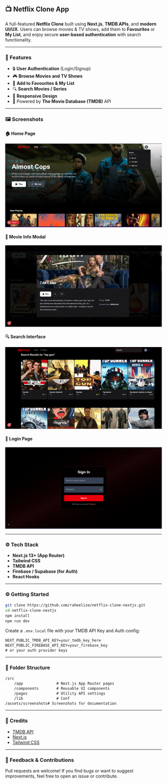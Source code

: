 ## 📺 Netflix Clone App

A full-featured **Netflix Clone** built using **Next.js**, **TMDB APIs**, and **modern UI/UX**. Users can browse movies & TV shows, add them to **Favourites** or **My List**, and enjoy secure **user-based authentication** with search functionality.

---

### 🚀 Features

* 🔒 **User Authentication** (Login/Signup)
* 🎮 **Browse Movies and TV Shows**
* 📌 **Add to Favourites & My List**
* 🔍 **Search Movies / Series**
* 📱 **Responsive Design**
* 🧠 Powered by **The Movie Database (TMDB)** API

---

### 🖼️ Screenshots

#### 🏠 Home Page

![Home](assets/screenshots/home.png)

#### 🎥 Movie Info Modal

![Movie Info](assets/screenshots/overview.png)

#### 🔍 Search Interface

![Search](assets/screenshots/search.png)

#### 🔐 Login Page

![Login](assets/screenshots/login.png)

---

### ⚙️ Tech Stack

* **Next.js 13+ (App Router)**
* **Tailwind CSS**
* **TMDB API**
* **Firebase / Supabase (for Auth)**
* **React Hooks**

---

### ⚙️ Getting Started

```bash
git clone https://github.com/raheelize/netflix-clone-nextjs.git
cd netflix-clone-nextjs
npm install
npm run dev
```

Create a `.env.local` file with your TMDB API Key and Auth config:

```env
NEXT_PUBLIC_TMDB_API_KEY=your_tmdb_key_here
NEXT_PUBLIC_FIREBASE_API_KEY=your_firebase_key
# or your auth provider keys
```

---

### 📂 Folder Structure

```
/src
    /app               # Next.js App Router pages
    /components        # Reusable UI components
    /pages             # Utility API settings
    /lib               # Conf
/assets/screenshots# Screenshots for documentation
```

---

### 🙌 Credits

* [TMDB API](https://www.themoviedb.org/documentation/api)
* [Next.js](https://nextjs.org/)
* [Tailwind CSS](https://tailwindcss.com/)

---

### 📢 Feedback & Contributions

Pull requests are welcome! If you find bugs or want to suggest improvements, feel free to open an issue or contribute.
